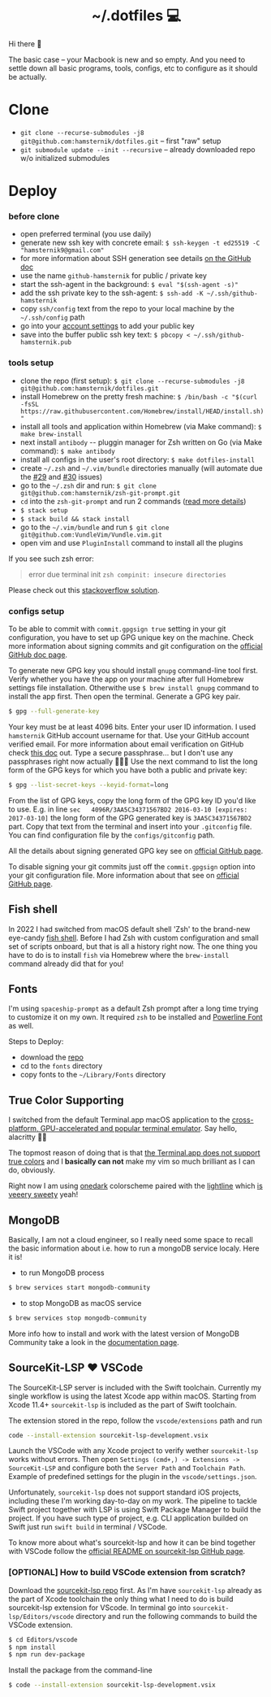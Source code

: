 <h1 align="center">~/.dotfiles 💻</h1>

Hi there 👋

The basic case – your Macbook is new and so empty. And you need to settle down all basic programs, tools, configs, etc to configure as it should be actually.

# Clone

- `git clone --recurse-submodules -j8 git@github.com:hamsternik/dotfiles.git` – first "raw" setup
- `git submodule update --init --recursive` – already downloaded repo w/o initialized submodules

# Deploy

### before clone

- open preferred terminal (you use daily)
- generate new ssh key with concrete email: `$ ssh-keygen -t ed25519 -C "hamsternik9@gmail.com"`
- for more information about SSH generation see details [on the GitHub doc](https://docs.github.com/en/github/authenticating-to-github/generating-a-new-ssh-key-and-adding-it-to-the-ssh-agent)
- use the name `github-hamsternik` for public / private key
- start the ssh-agent in the background: `$ eval "$(ssh-agent -s)"`
- add the ssh private key to the ssh-agent: `$ ssh-add -K ~/.ssh/github-hamsternik`
- copy `ssh/config` text from the repo to your local machine by the `~/.ssh/config` path
- go into your [account settings](https://github.com/settings/keys) to add your public key
- save into the buffer public ssh key text: `$ pbcopy < ~/.ssh/github-hamsternik.pub`

### tools setup

- clone the repo (first setup): `$ git clone --recurse-submodules -j8 git@github.com:hamsternik/dotfiles.git`
- install Homebrew on the pretty fresh machine: `$ /bin/bash -c "$(curl -fsSL https://raw.githubusercontent.com/Homebrew/install/HEAD/install.sh)"`
- install all tools and application within Homebrew (via Make command): `$ make brew-install`
- next install `antibody` -- pluggin manager for Zsh written on Go (via Make command): `$ make antibody`
- install all configs in the user's root directory: `$ make dotfiles-install`
- create `~/.zsh` and `~/.vim/bundle` directories manually (will automate due the [#29](https://github.com/hamsternik/dotfiles/issues/29) and [#30](https://github.com/hamsternik/dotfiles/issues/30) issues)
- go to the `~/.zsh` dir and run: `$ git clone git@github.com:hamsternik/zsh-git-prompt.git`
- `cd` into the `zsh-git-prompt` and run 2 commands ([read more details](https://github.com/hamsternik/zsh-git-prompt?organization=hamsternik&organization=hamsternik))
- `$ stack setup`
- `$ stack build && stack install`
- go to the `~/.vim/bundle` and run `$ git clone git@github.com:VundleVim/Vundle.vim.git`
- open vim and use `PluginInstall` command to install all the plugins

If you see such zsh error:

> error due terminal init `zsh compinit: insecure directories`

Please check out this [stackoverflow solution](https://stackoverflow.com/questions/13762280/zsh-compinit-insecure-directories).

### configs setup

To be able to commit with `commit.gpgsign true` setting in your git configuration, you have to set up GPG unique key on the machine.
Check more information about signing commits and git configuration on the [official GitHub doc page](https://docs.github.com/en/authentication/managing-commit-signature-verification/signing-commits).

To generate new GPG key you should install `gnupg` command-line tool first. Verify whether you have the app on your machine after full Homebrew settings file installation. Otherwithe use `$ brew install gnupg` command to install the app first. Then open the terminal. Generate a GPG key pair.

```bash
$ gpg --full-generate-key
```

Your key must be at least 4096 bits.
Enter your user ID information. I used `hamsternik` GitHub account username for that.
Use your GitHub account verified email. For more information about email verification on GitHub check [this doc](https://docs.github.com/en/get-started/signing-up-for-github/verifying-your-email-address) out.
Type a secure passphrase... but I don't use any passphrases right now actually 🤷🏻‍♂️
Use the next command to list the long form of the GPG keys for which you have both a public and private key:

```bash
$ gpg --list-secret-keys --keyid-format=long
```

From the list of GPG keys, copy the long form of the GPG key ID you'd like to use. E.g. in line `sec   4096R/3AA5C34371567BD2 2016-03-10 [expires: 2017-03-10]` the long form of the GPG generated key is `3AA5C34371567BD2` part. Copy that text from the terminal and insert into your `.gitconfig` file. You can find configuration file by the `configs/gitconfig` path.

All the details about signing generated GPG key see on [official GitHub page](https://docs.github.com/en/authentication/managing-commit-signature-verification/telling-git-about-your-signing-key).

To disable signing your git commits just off the `commit.gpgsign` option into your git configuration file.
More information about that see on [official GitHub page](https://docs.github.com/en/authentication/managing-commit-signature-verification/signing-commits).

## Fish shell

In 2022 I had switched from macOS default shell 'Zsh' to the brand-new eye-candy [fish shell](https://fishshell.com).
Before I had Zsh with custom configuration and small set of scripts onboard, but that is all a history right now.
The one thing you have to do is to install `fish` via Homebrew where the `brew-install` command already did that for you!

## Fonts

I'm using `spaceship-prompt` as a default Zsh prompt after a long time trying to customize it on my own. It required `zsh` to be installed and [Powerline Font](https://github.com/powerline/fonts) as well.

Steps to Deploy:

- download the [repo](https://github.com/hamsternik/dotfiles/tree/master/fonts)
- cd to the `fonts` directory
- copy fonts to the `~/Library/Fonts` directory

## True Color Supporting

I switched from the default Terminal.app macOS application to the [cross-platform, GPU-accelerated and popular terminal emulator](https://github.com/alacritty/alacritty). Say hello, alacritty 👋🏻

The topmost reason of doing that is that [the Terminal.app does not support true colors](https://gist.github.com/XVilka/8346728#not-supporting-true-color) and I **basically can not** make my vim so much brilliant as I can do, obviously.

Right now I am using [onedark](https://github.com/joshdick/onedark.vim) colorscheme paired with the [lightline](https://github.com/itchyny/lightline.vim) which [is veeery sweety](https://www.sainnhe.dev/post/status-line-config/) yeah!

## MongoDB

Basically, I am not a cloud engineer, so I really need some space to recall the basic information about i.e. how to run
a mongoDB service localy. Here it is!

- to run MongoDB process

```bash
$ brew services start mongodb-community
```

- to stop MongoDB as macOS service

```bash
$ brew services stop mongodb-community
```

More info how to install and work with the latest version of MongoDB Community take a look in the [documentation page](https://docs.mongodb.com/manual/tutorial/install-mongodb-on-os-x/#run-mongodb-community-edition).

## SourceKit-LSP ❤️ VSCode

The SourceKit-LSP server is included with the Swift toolchain. Currently my single workflow is using the latest Xcode app within macOS.
Starting from Xcode 11.4+ `sourcekit-lsp` is included as the part of Swift toolchain.

The extension stored in the repo, follow the `vscode/extensions` path and run

```sh
code --install-extension sourcekit-lsp-development.vsix
```

Launch the VSCode with any Xcode project to verify wether `sourcekit-lsp` works without errors.
Then open `Settings (cmd+,) -> Extensions -> SourceKit-LSP` and configure both the `Server Path` and `Toolchain Path`.
Example of predefined settings for the plugin in the `vscode/settings.json`.

Unfortunately, `sourcekit-lsp` does not support standard iOS projects, including these I'm working day-to-day on my work. The pipeline to tackle Swift project together with LSP is using Swift Package Manager to build the project. If you have such type of project, e.g. CLI application builded on Swift just run `swift build` in terminal / VSCode.

To know more about what's sourcekit-lsp and how it can be bind together with VSCode follow the [official README on sourcekit-lsp GitHub page](https://github.com/apple/sourcekit-lsp).

### [OPTIONAL] How to build VSCode extension from scratch?

Download the [sourcekit-lsp repo](https://github.com/apple/sourcekit-lsp) first. As I'm have `sourcekit-lsp` already as the part of Xcode toolchain the only thing what I need to do is build sourcekit-lsp extension for VScode. In terminal go into `sourcekit-lsp/Editors/vscode` directory and run the following commands to build the VSCode extension.

```bash
$ cd Editors/vscode
$ npm install
$ npm run dev-package
```

Install the package from the command-line

```bash
$ code --install-extension sourcekit-lsp-development.vsix
```
